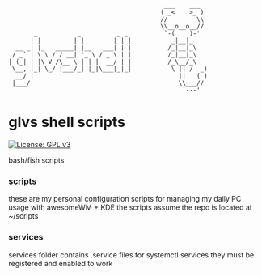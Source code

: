 
```
                                           ___    ___   
                                          ( _<    >_ )  
                                          //        \\  
                                          \\__o__o__//  
       _           _          _ _          `-(    )-'   
      | |         | |        | | |           _|__|_     
  __ _| |_   _____| |__   ___| | |          /_|__|_\    
 / _` | \ \ / / __| '_ \ / _ \ | |          /_|__|_\    
| (_| | |\ V /\__ \ | | |  __/ | |          /_\__/_\    
 \__, |_| \_/ |___/_| |_|\___|_|_|           \ || /  _)  
  __/ |                                        ||   ( )  
 |___/                                         \\___//  
                                                `---'   

```
# glvs shell scripts

[![License: GPL v3](https://img.shields.io/badge/License-GPL%20v3-blue.svg)](https://www.gnu.org/licenses/gpl-3.0.en.html)

bash/fish scripts

### scripts
these are my personal configuration scripts for managing my daily PC usage with awesomeWM + KDE
the scripts assume the repo is located at ~/scripts

### services
services folder contains .service files for systemctl services
they must be registered and enabled to work
